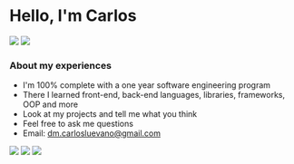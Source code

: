 # Hello, I'm Carlos
[![](https://komarev.com/ghpvc/?username=clue355&color=blue&label=Profile%20Views)](https://github.com/Clue355)
[![](https://img.shields.io/github/followers/clue355?label=GitHub%20Followers)](https://github.com/Clue355)
### About my experiences
- I'm 100% complete with a one year software engineering program
- There I learned front-end, back-end languages, libraries, frameworks, OOP and more
- Look at my projects and tell me what you think
- Feel free to ask me questions 
- Email: dm.carlosluevano@gmail.com

[![](https://img.shields.io/badge/linkedin-%230077B5.svg?&style=for-the-badge&logo=linkedin&logoColor=white0e76a8)](https://www.linkedin.com/in/carlos-luevano/)
[![](https://img.shields.io/badge/twitter-%230077B5.svg?&style=for-the-badge&logo=twitter&logoColor=white&color=00acee)](https://twitter.com/clue355) 
[![](https://img.shields.io/static/v1?label=Email&message=dm.carlosluevano@gmail.com&color=lightgrey)](dm.carlosluevano@gmail.com) 
